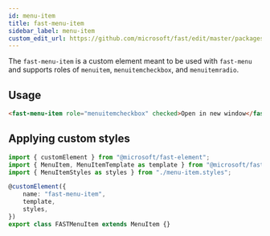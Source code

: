```yaml
---
id: menu-item
title: fast-menu-item
sidebar_label: menu-item
custom_edit_url: https://github.com/microsoft/fast/edit/master/packages/web-components/fast-foundation/src/menu-item/README.md
---
```


The `fast-menu-item` is a custom element meant to be used with `fast-menu` and supports roles of `menuitem`, `menuitemcheckbox`, and `menuitemradio`.

## Usage

```html
<fast-menu-item role="menuitemcheckbox" checked>Open in new window</fast-menu-item>
```

## Applying custom styles

```ts
import { customElement } from "@microsoft/fast-element";
import { MenuItem, MenuItemTemplate as template } from "@microsoft/fast-foundation";
import { MenuItemStyles as styles } from "./menu-item.styles";

@customElement({
    name: "fast-menu-item",
    template,
    styles,
})
export class FASTMenuItem extends MenuItem {}
```
